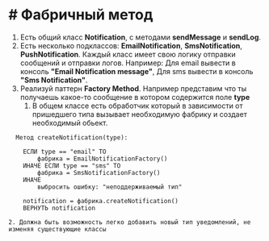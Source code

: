 # # Фабричный метод 

1. Есть общий класс **Notification**, с методами **sendMessage** и **sendLog**.
2. Есть несколько подклассов: **EmailNotification**, **SmsNotification**, **PushNotification**. Каждый класс имеет свою логику отправки сообщений и отправки логов. Например: Для email вывести в консоль **"Email Notification message"**,  Для sms вывести в консоль **"Sms Notification"**.
3. Реализуй паттерн **Factory Method**. Например представим что ты получаешь какое-то сообщение в котором содержится поле **type**
	1. В общем классе есть обработчик который в зависимости от пришедшего типа вызывает необходимую фабрику и создает необходимый обьект. 

```
  Метод createNotification(type):

    ЕСЛИ type == "email" ТО
        фабрика = EmailNotificationFactory()
    ИНАЧЕ ЕСЛИ type == "sms" ТО
        фабрика = SmsNotificationFactory()
    ИНАЧЕ
        выбросить ошибку: "неподдерживаемый тип"

    notification = фабрика.createNotification()
    ВЕРНУТЬ notification
```

	2. Должна быть возможность легко добавить новый тип уведомлений, не изменяя существующие классы
	
